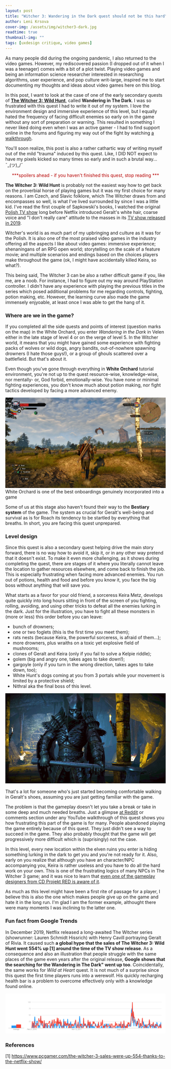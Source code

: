 ```yaml
---
layout: post
title: "Witcher 3: Wandering in the Dark quest should not be this hard"
author: Leni Krsova
cover-img: /assets/img/witcher3-dark.jpg
readtime: true
thumbnail-img: ""
tags: [uxdesign critique, video games]
---
```


As many people did during the ongoing pandemic, I also returned to the video games. However, my rediscovered passion (I dropped out of it when I was a teenager) comes with a bit of a plot twist. Playing video games and being an information science researcher interested in researching algorithms, user experience, and pop culture writ-large, inspired me to start documenting my thoughts and ideas about video games here on this blog.

In this post, I want to look at the case of one of the early secondary quests of **<a href="https://thewitcher.com/en/witcher3" target="_blank">The Witcher 3: Wild Hunt</a>**, called **Wandering in The Dark**. I was so frustrated with this quest I had to write it out of my system. I love the environment design and immersive experience of this level, but I equally hated the frequency of facing difficult enemies so early on in the game without any sort of preparation or warning. This resulted in something I never liked doing even when I was an active gamer - I had to find support online in the forums and figuring my way out of the fight by watching <a href="https://www.youtube.com/watch?v=aIvYQI4p-jg">a walkthrough</a>. 

You'll soon realize, this post is also a rather cathartic way of writing myself out of the mild "trauma" induced by this quest. Like, I DID NOT expect to have my pixels kicked so many times so early and in such a brutal way... ¯\_(ツ)_/¯

<center><font color="#b60000">***spoilers ahead - if you haven't finished this quest, stop reading ***</font></center>

**The Witcher 3: Wild Hunt** is probably not the easiest way how to get back on the proverbial horse of playing games but it was my first choice for many reasons. I am Czech, and Slavic folklore, which The Witcher draws from and encompasses so well, is what I've lived surrounded by since I was a little kid. I've read the first couple of Sapkowski's books, I watched the original [Polish TV show](https://en.wikipedia.org/wiki/The_Hexer_(TV_series)) long before Netflix introduced Geralt's white hair, coarse voice and "I don't really care" attitude to the masses in its [TV show released in 2019](https://www.imdb.com/title/tt5180504).

Witcher's world is as much part of my upbringing and culture as it was for the Polish. It is also one of the most praised video games in the industry offering all the aspects I like about video games: immersive experience; shenaningans of an RPG open world; storytelling on the scale of a feature movie; and multiple scenarios and endings based on the choices players make throughout the game (ok, I might have accidentally killed Keira, so what?).

This being said, The Witcher 3 can be also a rather difficult game if you, like me, are a noob. For instance, I had to figure out my way around PlayStation controller. I didn't have any experience with playing the previous titles in the series which posed additional problems  for me regarding controls, fighting, potion making, etc. However, the learning curve also made the game immensely enjyoable, at least once I was able to get the hang of it.

### Where are we in the game?
If you completed all the side quests and points of interest (question marks on the map) in the White Orchard, you enter *Wandering in the Dark* in Velen either in the late stage of level 4 or on the verge of level 5. In the Witcher world, it means that you might have gained some experience with fighting packs of wolves or wild dogs, angry bandits, out-of-nowhere spawning drowners (I hate those guys!), or a group of ghouls scattered over a battlefield. But that's about it.

Even though you've gone through everything in **White Orchard** tutorial environment, you're not up to the quest resource-wise, knowledge-wise, nor mentally- or, God forbid, emotionally-wise. You have none or minimal fighting experiences, you don't know much about potion making, nor fight tactics developed by facing a more advanced enemy.

<img src="/assets/img/kill-the-griffin.jpg">
White Orchard is one of the best onboardings genuinely incorporated into a game

Some of us at this stage also haven't found their way to the **Bestiary system** of the game. The system as crucial for Geralt's well-being and survival as is for Roach its tendency to be startled by everything that breaths. In short, you are facing this quest unprepared.

### Level design 
Since this quest is also a secondary quest helping drive the main story forward, there is no way how to avoid it, skip it, or in any other way pretend that it doesn't exist. To make it even more challenging, as it shows during completing the quest, there are stages of it where you literally cannot leave the location to gather resources elsewhere, and come back to finish the job. This is especially frustrating when facing more advanced enemies. You run out of potions, health and food and before you know it, you face the big boss without anything that will save you.

What starts as a favor for your old friend, a sorceress Keira Metz, develops quite quickly into long hours sitting in front of the screen of you fighting, rolling, avoiding, and using other tricks to defeat all the enemies lurking in the dark. Just for the illustration, you have to fight all these monsters in (more or less) this order before you can leave:
+ bunch of drowners;
+ one or two foglets (this is the first time you meet them);
+ rats nests (because Keira, the powerful sorceress, is afraid of them...);
+ more drowners, plus wraiths on a toxic yet explosive field of mushrooms;
+ clones of Geralt and Keira (only if you fail to solve a Kelpie riddle);
+ golem (big and angry one, takes ages to take down!);
+ gargoyle (only if you turn in the wrong direction, takes ages to take down, too);
+ White Hunt's dogs coming at you from 3 portals while your movement is limited by a protective shield;
+ Nithral aka the final boss of this level.

<img src="/assets/img/nithral-dark.jpg">

That's a lot for someone who's just started becoming comfortable walking in Geralt's shoes, assuming you are just getting familiar with the game.

The problem is that the gameplay doesn't let you take a break or take in some deep and much needed breaths. Just a glimpse <a href="https://www.reddit.com/r/thewitcher3/comments/4m9ls2/a_rant_on_the_level_design_of_wandering_in_the/">at Reddit</a> or comments section under any YouTube walkthrough of this quest shows you how frustrating this part of the game is for many. People abandoned playing the game entirely because of this quest. They just didn't see a way to succeed in the game. They also probably thought that the game will get progressively more difficult which is (suprisingly) not the case.

In this level, every new location within the elven ruins you enter is hiding something lurking in the dark to get you and you're not ready for it. Also, early on you realize that although you have an character/NPC accompanying you, Keira is rather useless and you have to do all the hard work on your own. This is one of the frustrating logics of many NPCs in The Witcher 3 game; and it was nice to learn that <a href="https://youtu.be/tDQPScB3bYA?t=1369">even one of the gameplay designers from CD Projekt RED is aware of it</a>.

As much as this level might have been a first rite of passage for a player, I believe this is also the one which makes people give up on the game and hate it in the long run. I'm glad I am the former example, althought there were many moments I was inclining to the latter one.

### Fun fact from Google Trends

In December 2019, Netflix released a long-awaited The Witcher series (showrunner: Lauren Schmidt Hissrich) with Henry Cavill portraying Geralt of Rivia. It caused such **a global hype that the sales of The Witcher 3: Wild Hunt went 554% up [1] around the time of the TV show release**. As a consequence and also an illustration that people struggle with the same places of the game even years after the original release, **Google shows that the searching for the Wandering in The Dark" went up too**. Coincidentally, the same works for *Wild at Heart* quest. It is not much of a surprise since this quest the first time players runs into a werewolf. His quickly recharging health bar is a problem to overcome effectively only with a knowledge found online.

<img src="/assets/img/witcher-trends.PNG">

### References
[1] https://www.pcgamer.com/the-witcher-3-sales-were-up-554-thanks-to-the-netflix-show/
